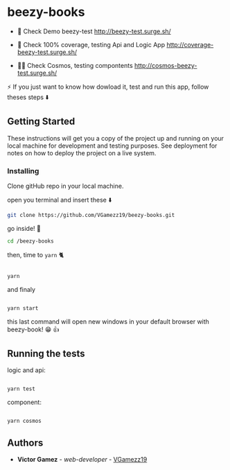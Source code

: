 # beezy-books

- 🎨 Check Demo beezy-test <http://beezy-test.surge.sh/>

- 📝 Check 100% coverage, testing Api and Logic App <http://coverage-beezy-test.surge.sh/>

- 👨‍🚀 Check Cosmos, testing compontents <http://cosmos-beezy-test.surge.sh/>

⚡️ If you just want to know how dowload it, test and run this app, follow theses steps  ⬇️

## Getting Started

These instructions will get you a copy of the project up and running on your local machine for development and testing purposes. See deployment for notes on how to deploy the project on a live system.

### Installing

Clone gitHub repo in your local machine.

open you terminal and insert these  ⬇️

```sh
git clone https://github.com/VGamezz19/beezy-books.git
```

go inside! 🧐

```sh
cd /beezy-books
```

then, time to `yarn` 🐈

```sh

yarn

```

and finaly

```sh

yarn start

```

this last command will open new windows in your default browser with beezy-book! 😁 👍

## Running the tests

logic and api:

```sh

yarn test

```

component:

```sh

yarn cosmos

```


## Authors

- **Victor Gamez** - *web-developer* - [VGamezz19](https://github.com/VGamezz19)
